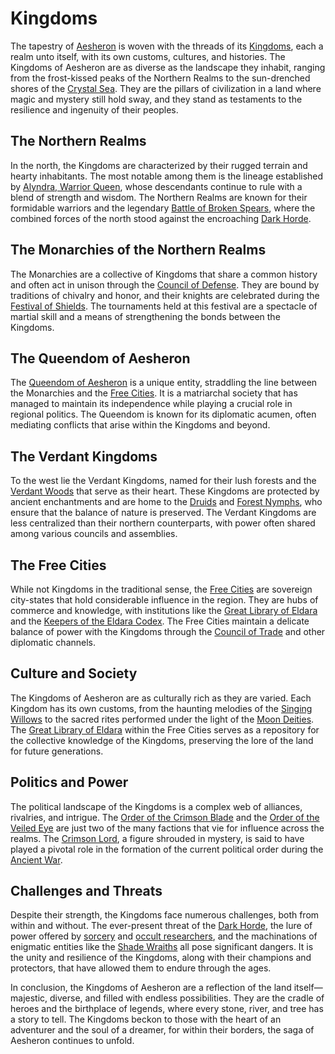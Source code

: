 # Kingdoms

The tapestry of [Aesheron](Aesheron.md) is woven with the threads of its [Kingdoms](Kingdoms.md), each a realm unto itself, with its own customs, cultures, and histories. The Kingdoms of Aesheron are as diverse as the landscape they inhabit, ranging from the frost-kissed peaks of the Northern Realms to the sun-drenched shores of the [Crystal Sea](Crystal%20Sea.md). They are the pillars of civilization in a land where magic and mystery still hold sway, and they stand as testaments to the resilience and ingenuity of their peoples.

## The Northern Realms

In the north, the Kingdoms are characterized by their rugged terrain and hearty inhabitants. The most notable among them is the lineage established by [Alyndra, Warrior Queen](Alyndra%2C%20Warrior%20Queen.md), whose descendants continue to rule with a blend of strength and wisdom. The Northern Realms are known for their formidable warriors and the legendary [Battle of Broken Spears](Battle%20of%20Broken%20Spears.md), where the combined forces of the north stood against the encroaching [Dark Horde](Dark%20Horde.md).

## The Monarchies of the Northern Realms

The Monarchies are a collective of Kingdoms that share a common history and often act in unison through the [Council of Defense](Council%20of%20Defense.md). They are bound by traditions of chivalry and honor, and their knights are celebrated during the [Festival of Shields](Festival%20of%20Shields.md). The tournaments held at this festival are a spectacle of martial skill and a means of strengthening the bonds between the Kingdoms.

## The Queendom of Aesheron

The [Queendom of Aesheron](Queendom%20of%20Aesheron.md) is a unique entity, straddling the line between the Monarchies and the [Free Cities](Free%20Cities.md). It is a matriarchal society that has managed to maintain its independence while playing a crucial role in regional politics. The Queendom is known for its diplomatic acumen, often mediating conflicts that arise within the Kingdoms and beyond.

## The Verdant Kingdoms

To the west lie the Verdant Kingdoms, named for their lush forests and the [Verdant Woods](Verdant%20Woods.md) that serve as their heart. These Kingdoms are protected by ancient enchantments and are home to the [Druids](Druids.md) and [Forest Nymphs](Forest%20Nymphs.md), who ensure that the balance of nature is preserved. The Verdant Kingdoms are less centralized than their northern counterparts, with power often shared among various councils and assemblies.

## The Free Cities

While not Kingdoms in the traditional sense, the [Free Cities](Free%20Cities.md) are sovereign city-states that hold considerable influence in the region. They are hubs of commerce and knowledge, with institutions like the [Great Library of Eldara](Great%20Library%20of%20Eldara.md) and the [Keepers of the Eldara Codex](Keepers%20of%20the%20Eldara%20Codex.md). The Free Cities maintain a delicate balance of power with the Kingdoms through the [Council of Trade](Council%20of%20Trade.md) and other diplomatic channels.

## Culture and Society

The Kingdoms of Aesheron are as culturally rich as they are varied. Each Kingdom has its own customs, from the haunting melodies of the [Singing Willows](Singing%20Willows.md) to the sacred rites performed under the light of the [Moon Deities](Moon%20Deities.md). The [Great Library of Eldara](Great%20Library%20of%20Eldara.md) within the Free Cities serves as a repository for the collective knowledge of the Kingdoms, preserving the lore of the land for future generations.

## Politics and Power

The political landscape of the Kingdoms is a complex web of alliances, rivalries, and intrigue. The [Order of the Crimson Blade](Order%20of%20the%20Crimson%20Blade.md) and the [Order of the Veiled Eye](Order%20of%20the%20Veiled%20Eye.md) are just two of the many factions that vie for influence across the realms. The [Crimson Lord](Crimson%20Lord.md), a figure shrouded in mystery, is said to have played a pivotal role in the formation of the current political order during the [Ancient War](Ancient%20War.md).

## Challenges and Threats

Despite their strength, the Kingdoms face numerous challenges, both from within and without. The ever-present threat of the [Dark Horde](Dark%20Horde.md), the lure of power offered by [sorcery](Sorcery.md) and [occult researchers](Occult%20Researchers.md), and the machinations of enigmatic entities like the [Shade Wraiths](Shade%20Wraiths.md) all pose significant dangers. It is the unity and resilience of the Kingdoms, along with their champions and protectors, that have allowed them to endure through the ages.

In conclusion, the Kingdoms of Aesheron are a reflection of the land itself—majestic, diverse, and filled with endless possibilities. They are the cradle of heroes and the birthplace of legends, where every stone, river, and tree has a story to tell. The Kingdoms beckon to those with the heart of an adventurer and the soul of a dreamer, for within their borders, the saga of Aesheron continues to unfold.